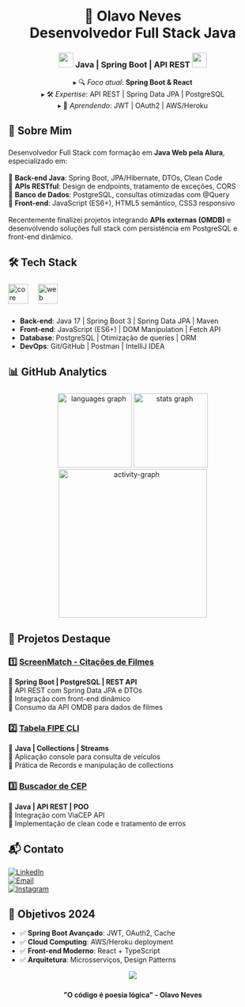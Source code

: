 <h1 align="center">🚀 Olavo Neves<br>Desenvolvedor Full Stack Java</h1>

<div align="center">
  <h3>
    <img src="https://emojis.slackmojis.com/emojis/images/1643514076/5919/hot_java.gif?1643514076" width="30"/>
    Java | Spring Boot | API REST
    <img src="https://emojis.slackmojis.com/emojis/images/1643514076/5919/hot_java.gif?1643514076" width="30"/>
  </h3>
  
  <p>
    ▸ 🔍 <em>Foco atual</em>: <strong>Spring Boot & React</strong><br>
    ▸ 🛠️ <em>Expertise</em>: API REST | Spring Data JPA | PostgreSQL<br>
    ▸ 🌱 <em>Aprendendo</em>: JWT | OAuth2 | AWS/Heroku
  </p>
</div>

###

<h2 align="left">📌 Sobre Mim</h2>

###

<p align="left">Desenvolvedor Full Stack com formação em <strong>Java Web pela Alura</strong>, especializado em:<br><br>
🔹 <strong>Back-end Java</strong>: Spring Boot, JPA/Hibernate, DTOs, Clean Code<br>
🔹 <strong>APIs RESTful</strong>: Design de endpoints, tratamento de exceções, CORS<br>
🔹 <strong>Banco de Dados</strong>: PostgreSQL, consultas otimizadas com @Query<br>
🔹 <strong>Front-end</strong>: JavaScript (ES6+), HTML5 semântico, CSS3 responsivo<br><br>
Recentemente finalizei projetos integrando <strong>APIs externas (OMDB)</strong> e desenvolvendo soluções full stack com persistência em PostgreSQL e front-end dinâmico.</p>

###

<h2 align="left">🛠️ Tech Stack</h2>

###

<div align="left">
  <img src="https://skillicons.dev/icons?i=java,spring,postgres,hibernate" height="40" alt="core stack" />
  <img width="12" />
  <img src="https://skillicons.dev/icons?i=html,css,js,git" height="40" alt="web tools" />
</div>

###

- **Back-end**: Java 17 | Spring Boot 3 | Spring Data JPA | Maven
- **Front-end**: JavaScript (ES6+) | DOM Manipulation | Fetch API
- **Database**: PostgreSQL | Otimização de queries | ORM
- **DevOps**: Git/GitHub | Postman | IntelliJ IDEA

###

<h2 align="left">📊 GitHub Analytics</h2>

###

<div align="center">
  <img src="https://github-readme-stats.vercel.app/api/top-langs?username=olavoneves&locale=en&hide_title=false&layout=compact&card_width=320&langs_count=8&theme=github_dark&hide_border=false&order=2" height="150" alt="languages graph" />
  <img src="https://github-readme-stats.vercel.app/api?username=olavoneves&hide_title=false&hide_rank=false&show_icons=true&include_all_commits=true&count_private=true&disable_animations=false&theme=github_dark&locale=en&hide_border=true&order=1" height="150" alt="stats graph" />
  <img src="https://github-readme-activity-graph.vercel.app/graph?username=olavoneves&radius=16&theme=github-dark-dimmed&area=true&order=5&hide_border=false&hide_title=false&line=#9745F5&title_color=#9745F5&color=#9745F5&bg_color=#000000&area_color=#000000&point=#9745F5" height="300" alt="activity-graph" />
</div>

###

## 🚀 Projetos Destaque

### 1️⃣ [ScreenMatch - Citações de Filmes](https://github.com/olavoneves/screenmatch-citacoes)
📌 **Spring Boot | PostgreSQL | REST API**  
🔹 API REST com Spring Data JPA e DTOs  
🔹 Integração com front-end dinâmico  
🔹 Consumo da API OMDB para dados de filmes  

### 2️⃣ [Tabela FIPE CLI](https://github.com/olavoneves/Projeto-Tabela_Fipe)
📌 **Java | Collections | Streams**  
🔹 Aplicação console para consulta de veículos  
🔹 Prática de Records e manipulação de collections  

### 3️⃣ [Buscador de CEP](https://github.com/olavoneves/buscadorDeCep)
📌 **Java | API REST | POO**  
🔹 Integração com ViaCEP API  
🔹 Implementação de clean code e tratamento de erros  

<h2 align="left">📬 Contato</h2>

[![LinkedIn](https://img.shields.io/badge/LinkedIn-0077B5?style=for-the-badge&logo=linkedin&logoColor=white)](https://www.linkedin.com/in/olavo-neves-48630b2b3/)  
[![Email](https://img.shields.io/badge/Gmail-D14836?style=for-the-badge&logo=gmail&logoColor=white)](mailto:olavo9neves@gmail.com)  
[![Instagram](https://img.shields.io/badge/Instagram-E4405F?style=for-the-badge&logo=instagram&logoColor=white)](https://instagram.com/olavoneves_)


## 🎯 Objetivos 2024

- ✅ **Spring Boot Avançado**: JWT, OAuth2, Cache  
- ✅ **Cloud Computing**: AWS/Heroku deployment  
- ✅ **Front-end Moderno**: React + TypeScript  
- ✅ **Arquitetura**: Microsserviços, Design Patterns  

<div align="center">
  <img src="https://visitor-badge.laobi.icu/badge?page_id=olavoneves.olavoneves&left_color=darkslategrey&right_color=dodgerblue&left_text=Profile%20Views" />
</div>

###

<h4 align="center">"O código é poesia lógica" - Olavo Neves</h4>
